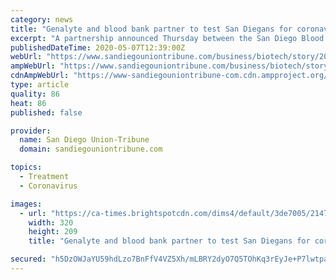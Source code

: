 ```yaml
---
category: news
title: "Genalyte and blood bank partner to test San Diegans for coronavirus antibodies"
excerpt: "A partnership announced Thursday between the San Diego Blood Bank and Genalyte, a local healthcare diagnostics company, will enable thousands of San Diegans to get antibody testing for the novel coronavirus."
publishedDateTime: 2020-05-07T12:39:00Z
webUrl: "https://www.sandiegouniontribune.com/business/biotech/story/2020-05-07/genalyte-and-blood-bank-partner-to-test-san-diegans-for-coronavirus-antibodies"
ampWebUrl: "https://www.sandiegouniontribune.com/business/biotech/story/2020-05-07/genalyte-and-blood-bank-partner-to-test-san-diegans-for-coronavirus-antibodies?_amp=true"
cdnAmpWebUrl: "https://www-sandiegouniontribune-com.cdn.ampproject.org/c/s/www.sandiegouniontribune.com/business/biotech/story/2020-05-07/genalyte-and-blood-bank-partner-to-test-san-diegans-for-coronavirus-antibodies?_amp=true"
type: article
quality: 86
heat: 86
published: false

provider:
  name: San Diego Union-Tribune
  domain: sandiegouniontribune.com

topics:
  - Treatment
  - Coronavirus

images:
  - url: "https://ca-times.brightspotcdn.com/dims4/default/3de7005/2147483647/strip/true/crop/3024x1975+0+146/resize/320x209!/quality/90/?url=https%3A%2F%2Fcalifornia-times-brightspot.s3.amazonaws.com%2Fb6%2F73%2Fcfca9b914994bd002b870005233e%2Fwd.jpg"
    width: 320
    height: 209
    title: "Genalyte and blood bank partner to test San Diegans for coronavirus antibodies"

secured: "h5DzOWJaYU59hdLzo7BnFfV4VZ5Xh/mLBRY2dyO7Q5TOhKq3rEyJe+P7lwtpajTZ5t9Qlzsfs97A9L5s9tBe5k7crOJwPiqpyrl/eUy4wtNe3Xrk/BCP5gm4/+acgkG3rc3nTKxwCIY+yZ+KR19Pe70+jeNFizMqRJdv5ckhJBgJE6WS9Br3AaqHvTjBOc9UiL84tvcxZ5fXNcSrgtERqMtsOu12TS7nM4Kwq3aJ+1DSxa4b0dwtHTgBEJzU8UEInqsKCxc4d59HgTXjc+I8pKEYVR+ONpjJyzeM/PVEFVSWpiGiJxyEZ8UE2ByhTZf0Vi4BfNPg1Ak7Lsp55UXALeqRcx2dUM0epW4c0AXsfSWIZxhi4HMxNn8QQgdXmPzWY+79ClsFQ8y7WGzKL48HFva5JxhV4iB5qXLcySCD3kEmEMJz2rpOkRqLf2kDwC/ftMXFx5xzzlbt1gJbS5Hid/dTaXqM5T4tzcfO1KYn8nc=;re/pI8o7EvrxlKv3PqH9xg=="
---
```


